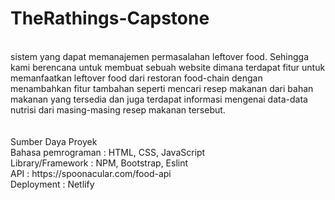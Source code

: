 # TheRathings-Capstone

<br/>
sistem yang dapat memanajemen permasalahan leftover food. Sehingga kami berencana untuk membuat sebuah website dimana terdapat fitur untuk memanfaatkan leftover food dari restoran food-chain dengan menambahkan fitur tambahan seperti mencari resep makanan dari bahan makanan yang tersedia dan juga terdapat informasi mengenai data-data nutrisi dari masing-masing resep makanan tersebut.
<br/><br/>

<br/>
Sumber Daya Proyek	<br/>
Bahasa pemrograman	: HTML, CSS, JavaScript <br/>
Library/Framework	: NPM, Bootstrap, Eslint <br/>
API				    : https://spoonacular.com/food-api <br/>
Deployment			: Netlify
<br/>
